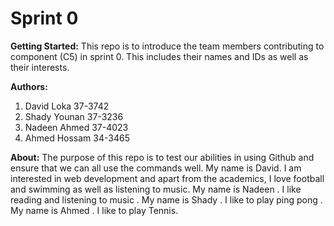 # Sprint 0
**Getting Started:**
This repo is to introduce the team members contributing to component (C5) in sprint 0. 
This includes their names and IDs as well as their interests.

**Authors:**
1. David Loka 37-3742
1. Shady Younan 37-3236
1. Nadeen Ahmed 37-4023
1. Ahmed Hossam 34-3465 

**About:**
The purpose of this repo is to test our abilities in using Github and ensure that we can all use the commands well.
My name is David. I am interested in web development and apart from the academics, I love football and swimming as well as listening to music.
My name is Nadeen . I like reading and listening to music .
My name is Shady . I like to play ping pong .
My name is Ahmed . I like to play Tennis.

 